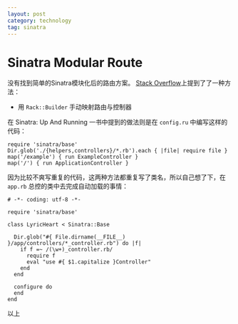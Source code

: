 ```yaml
---
layout: post
category: technology
tag: sinatra
---
```


Sinatra Modular Route
===

没有找到简单的Sinatra模块化后的路由方案。
[Stack Overflow](http://stackoverflow.com/questions/2480607/using-cucumber-with-modular-sinatra-apps)上提到了了一种方法：

+ 用 `Rack::Builder` 手动映射路由与控制器

在 Sinatra: Up And Running 一书中提到的做法则是在 `config.ru` 中编写这样的代码：

    require 'sinatra/base'
    Dir.glob('./{helpers,controllers}/*.rb').each { |file| require file }
    map('/example') { run ExampleController }
    map('/') { run ApplicationController }

因为比较不爽写重复的代码，这两种方法都重复写了类名，所以自己想了下，在 `app.rb` 总控的类中去完成自动加载的事情：

    # -*- coding: utf-8 -*-

    require 'sinatra/base'

    class LyricHeart < Sinatra::Base

      Dir.glob("#{ File.dirname(__FILE__) }/app/controllers/*_controller.rb") do |f|
        if f =~ /(\w+)_controller.rb/
          require f
          eval "use #{ $1.capitalize }Controller"
        end
      end

      configure do
      end
    end

以上
